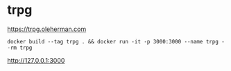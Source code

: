 # trpg

https://trpg.oleherman.com

```
docker build --tag trpg . && docker run -it -p 3000:3000 --name trpg --rm trpg
```

http://127.0.0.1:3000
